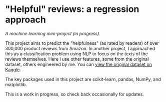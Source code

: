 # "Helpful" reviews: a regression approach
_A machine learning mini-project (in progress)_

This project aims to predict the "helpfulness" (as rated by readers) of over 300,000 product reviews from Amazon. In another project, I approached this as a classification problem using NLP to focus on the texts of the reviews themselves. Here I use other features, some from the original dataset, others engineered by me. You can [view the original dataset on Kaggle](https://www.kaggle.com/snap/amazon-fine-food-reviews).

The key packages used in this project are scikit-learn, pandas, NumPy, and matplotlib.

This is a work in progress, so check back occasionally for updates.